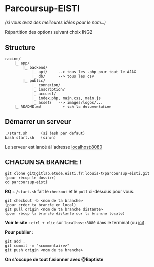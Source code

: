 # Parcoursup-EISTI

*(si vous avez des meilleures idées pour le nom...)*

Répartition des options suivant choix ING2

## Structure

```
racine/
    |_ app/
        |_ backend/
            |_ api/     --> tous les .php pour tout le AJAX
            |_ db/      --> tous les csv
        |_ public/
            |_ connexion/
            |_ inscription/
            |_ accueil/
            |_ index.php, main.css, main.js
            |_ assets   --> images/logos/...
    |_ README.md        --> tah la documentation
```

## Démarrer un serveur

```
./start.sh      (si bash par defaut)
bash start.sh   (sinon)
```

Le serveur est lancé à l'adresse [localhost:8080](http://localhost:8080)


## CHACUN SA BRANCHE !

```
git clone git@gitlab.etude.eisti.fr:loouis-t/parcoursup-eisti.git   (pour récup le dossier)
cd parcoursup-eisti
```

**RQ :**```./start.sh``` fait le ```checkout``` et le ```pull``` ci-dessous pour vous.

```
git checkout -b <nom de ta branche>                                 (pour créer ta branche en local)
git pull origin <nom de ta branche distante>                        (pour récup ta branche distante sur ta branche locale)
```

**Voir le site :** ```ctrl + clic``` sur ```localhost:8080``` dans le terminal (ou [ici](http://localhost:8080)).

**Pour publier :**

```
git add .
git commit -m "<commentaire>"
git push origin <nom de ta branche>
```

**On s'occupe de tout fusionner avec @Baptiste**
